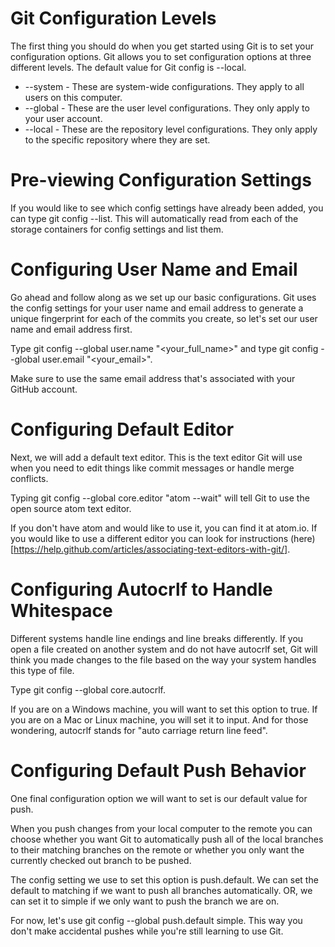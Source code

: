 # Git Configuration Levels

The first thing you should do when you get started using Git is to set your configuration options.
Git allows you to set configuration options at three different levels. The default value for Git config is --local.

- --system - These are system-wide configurations. They apply to all users on this computer.
- --global - These are the user level configurations. They only apply to your user account.
- --local - These are the repository level configurations. They only apply to the specific repository where they are set.


# Pre-viewing Configuration Settings

If you would like to see which config settings have already been added, you can type git config --list. This will automatically read from each of the storage containers for config settings and list them.

# Configuring User Name and Email

Go ahead and follow along as we set up our basic configurations. Git uses the config settings for your user name and email address to generate a unique fingerprint for each of the commits you create, so let's set our user name and email address first.

Type git config --global user.name "<your_full_name>" and type git config --global user.email "<your_email>".

Make sure to use the same email address that's associated with your GitHub account.


# Configuring Default Editor


Next, we will add a default text editor. This is the text editor Git will use when you need to edit things like commit messages or handle merge conflicts.

Typing git config --global core.editor "atom --wait" will tell Git to use the open source atom text editor.

If you don't have atom and would like to use it, you can find it at atom.io. If you would like to use a different editor you can look for instructions (here)[https://help.github.com/articles/associating-text-editors-with-git/].


# Configuring Autocrlf to Handle Whitespace

Different systems handle line endings and line breaks differently. If you open a file created on another system and do not have autocrlf set, Git will think you made changes to the file based on the way your system handles this type of file.

Type git config --global core.autocrlf.

If you are on a Windows machine, you will want to set this option to true.
If you are on a Mac or Linux machine, you will set it to input.
And for those wondering, autocrlf stands for "auto carriage return line feed".


# Configuring Default Push Behavior

One final configuration option we will want to set is our default value for push.

When you push changes from your local computer to the remote you can choose whether you want Git to automatically push all of the local branches to their matching branches on the remote or whether you only want the currently checked out branch to be pushed.

The config setting we use to set this option is push.default. We can set the default to matching if we want to push all branches automatically. OR, we can set it to simple if we only want to push the branch we are on.

For now, let's use git config --global push.default simple. This way you don't make accidental pushes while you're still learning to use Git.
